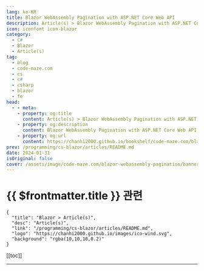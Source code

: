 ```yaml
---
lang: ko-KR
title: Blazor WebAssembly Pagination with ASP.NET Core Web API
description: Article(s) > Blazor WebAssembly Pagination with ASP.NET Core Web API
icon: iconfont icon-blazor
category: 
  - C#
  - Blazor
  - Article(s)
tag: 
  - blog
  - code-maze.com
  - cs
  - c#
  - csharp
  - blazor
  - fe
head:  
  - - meta:
    - property: og:title
      content: Article(s) > Blazor WebAssembly Pagination with ASP.NET Core Web API
    - property: og:description
      content: Blazor WebAssembly Pagination with ASP.NET Core Web API
    - property: og:url
      content: https://chanhi2000.github.io/bookshelf/code-maze.com/blazor-webassembly-pagination.html
prev: /programming/cs-blazor/articles/README.md
date: 2024-01-31
isOriginal: false
cover: /assets/image/code-maze.com/blazor-webassembly-pagination/banner.png
---
```


# {{ $frontmatter.title }} 관련

```component VPCard
{
  "title": "Blazor > Article(s)",
  "desc": "Article(s)",
  "link": "/programming/cs-blazor/articles/README.md",
  "logo": "https://chanhi2000.github.io/images/ico-wind.svg",
  "background": "rgba(10,10,10,0.2)"
}
```

[[toc]]

---

<SiteInfo
  name="Blazor WebAssembly Pagination with ASP.NET Core Web API"
  desc="In this article, we are going to learn how to create a Blazor WebAssembly Pagination to navigate throught the data fetched from the ASP.NET Core Web API app"
  url="https://code-maze.com/blazor-webassembly-pagination/"
  logo="/assets/image/code-maze.com/favicon.png"
  preview="/assets/image/code-maze.com/blazor-webassembly-pagination/banner.png"/>

<!-- TODO: 작성 -->
